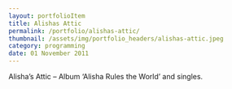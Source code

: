 ```yaml
---
layout: portfolioItem
title: Alishas Attic
permalink: /portfolio/alishas-attic/
thumbnail: /assets/img/portfolio_headers/alishas-attic.jpeg
category: programming
date: 01 November 2011
---
```


Alisha’s Attic – Album ‘Alisha Rules the World’ and singles.